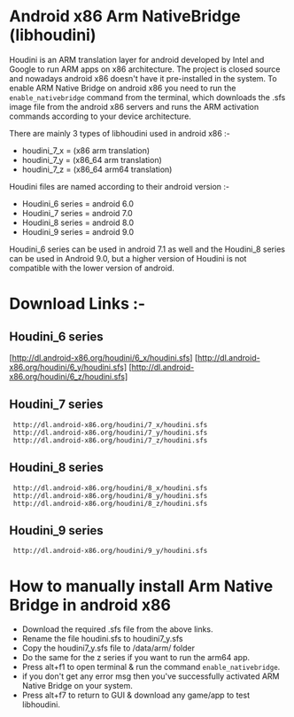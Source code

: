 # Android x86 Arm NativeBridge (libhoudini)

Houdini is an ARM translation layer for android developed by Intel and Google to run ARM apps on x86 architecture.
The project is closed source and nowadays android x86 doesn't have it pre-installed in the system.
To enable ARM Native Bridge on android x86 you need to run the `enable_nativebridge` command from the terminal, which downloads the .sfs image file from the android x86 servers and runs the ARM activation commands according to your device architecture.

There are mainly 3 types of libhoudini used in android x86 :-

- houdini_7_x = (x86 arm translation)
- houdini_7_y = (x86_64 arm translation)
- houdini_7_z = (x86_64 arm64 translation)

Houdini files are named according to their android version :-

- Houdini_6 series =  android 6.0
- Houdini_7 series =  android 7.0
- Houdini_8 series =  android 8.0
- Houdini_9 series =  android 9.0

Houdini_6 series can be used in android 7.1 as well and the Houdini_8 series can be used in Android 9.0, but a higher version of Houdini is not compatible with the lower version of android.

# Download Links :- 

## Houdini_6 series

 [http://dl.android-x86.org/houdini/6_x/houdini.sfs]
 [http://dl.android-x86.org/houdini/6_y/houdini.sfs]
 [http://dl.android-x86.org/houdini/6_z/houdini.sfs]

## Houdini_7 series
```
 http://dl.android-x86.org/houdini/7_x/houdini.sfs
 http://dl.android-x86.org/houdini/7_y/houdini.sfs
 http://dl.android-x86.org/houdini/7_z/houdini.sfs
```

## Houdini_8 series
```
 http://dl.android-x86.org/houdini/8_x/houdini.sfs
 http://dl.android-x86.org/houdini/8_y/houdini.sfs
 http://dl.android-x86.org/houdini/8_z/houdini.sfs
```
## Houdini_9 series
```
 http://dl.android-x86.org/houdini/9_y/houdini.sfs 
```
# How to manually install Arm Native Bridge in android x86

- Download the required .sfs file from the above links.
- Rename the file houdini.sfs to houdini7_y.sfs
- Copy the houdini7_y.sfs file to /data/arm/ folder
- Do the same for the z series if you want to run the arm64 app.
- Press alt+f1 to open terminal & run the command `enable_nativebridge`.
- if you don't get any error msg then you've successfully activated ARM Native Bridge on your system.
- Press alt+f7 to return to GUI & download any game/app to test libhoudini.



